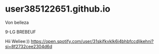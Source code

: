 # user385122651.github.io
Von belleza

9-LG BREBEUF

Hii Weliee:))
https://open.spotify.com/user/31skjfkvklk6i4bhbfccdljkehni?si=8f2732cee2304d6d
